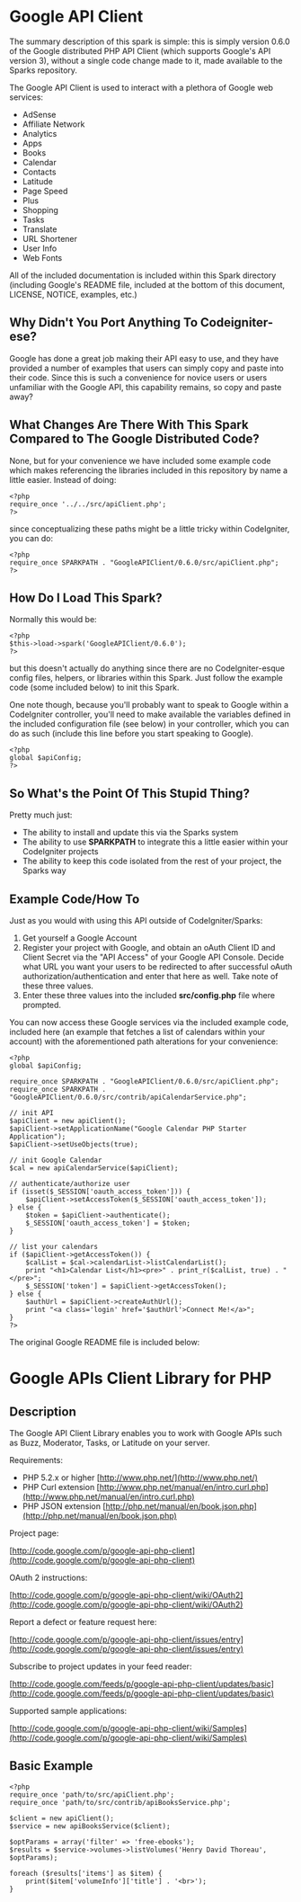 Google API Client
=================

The summary description of this spark is simple: this is simply version 0.6.0 of the Google distributed PHP API Client (which supports Google's API version 3), without a single code change made to it, made available to the Sparks repository.

The Google API Client is used to interact with a plethora of Google web services:

- AdSense
- Affiliate Network
- Analytics
- Apps
- Books
- Calendar
- Contacts
- Latitude
- Page Speed
- Plus
- Shopping
- Tasks
- Translate
- URL Shortener
- User Info
- Web Fonts

All of the included documentation is included within this Spark directory (including Google's README file, included at the bottom of this document, LICENSE, NOTICE, examples, etc.)

Why Didn't You Port Anything To Codeigniter-ese?
------------------------------------------------

Google has done a great job making their API easy to use, and they have provided a number of examples that users can simply copy and paste into their code. Since this is such a convenience for novice users or users unfamiliar with the Google API, this capability remains, so copy and paste away?

What Changes Are There With This Spark Compared to The Google Distributed Code?
-------------------------------------------------------------------------------

None, but for your convenience we have included some example code which makes referencing the libraries included in this repository by name a little easier. Instead of doing:

	<?php
	require_once '../../src/apiClient.php';
	?>

since conceptualizing these paths might be a little tricky within CodeIgniter, you can do:

	<?php
	require_once SPARKPATH . "GoogleAPIClient/0.6.0/src/apiClient.php";
	?>
	

How Do I Load This Spark?
-------------------------

Normally this would be:

	<?php
	$this->load->spark('GoogleAPIClient/0.6.0');
	?>
	
but this doesn't actually do anything since there are no CodeIgniter-esque config files, helpers, or libraries within this Spark. Just follow the example code (some included below) to init this Spark.

One note though, because you'll probably want to speak to Google within a CodeIgniter controller, you'll need to make available the variables defined in the included configuration file (see below) in your controller, which you can do as such (include this line before you start speaking to Google).

	<?php
	global $apiConfig;
	?>

So What's the Point Of This Stupid Thing?
-----------------------------------------

Pretty much just:

- The ability to install and update this via the Sparks system
- The ability to use **SPARKPATH** to integrate this a little easier within your CodeIgniter projects
- The ability to keep this code isolated from the rest of your project, the Sparks way

Example Code/How To
-------------------

Just as you would with using this API outside of CodeIgniter/Sparks:

1. Get yourself a Google Account
2. Register your project with Google, and obtain an oAuth Client ID and Client Secret via the "API Access" of your Google API Console. Decide what URL you want your users to be redirected to after successful oAuth authorization/authentication and enter that here as well. Take note of these three values.
3. Enter these three values into the included **src/config.php** file where prompted.

You can now access these Google services via the included example code, included here (an example that fetches a list of calendars within your account) with the aforementioned path alterations for your convenience:

	<?php
	global $apiConfig;

	require_once SPARKPATH . "GoogleAPIClient/0.6.0/src/apiClient.php";
	require_once SPARKPATH . "GoogleAPIClient/0.6.0/src/contrib/apiCalendarService.php";

	// init API
	$apiClient = new apiClient();
	$apiClient->setApplicationName("Google Calendar PHP Starter Application");
	$apiClient->setUseObjects(true);
	
	// init Google Calendar
	$cal = new apiCalendarService($apiClient);

	// authenticate/authorize user
	if (isset($_SESSION['oauth_access_token'])) {
		$apiClient->setAccessToken($_SESSION['oauth_access_token']);
	} else {
		$token = $apiClient->authenticate();
		$_SESSION['oauth_access_token'] = $token;
	}

	// list your calendars
	if ($apiClient->getAccessToken()) {
		$calList = $cal->calendarList->listCalendarList();
		print "<h1>Calendar List</h1><pre>" . print_r($calList, true) . "</pre>";
		$_SESSION['token'] = $apiClient->getAccessToken();
	} else {
		$authUrl = $apiClient->createAuthUrl();
		print "<a class='login' href='$authUrl'>Connect Me!</a>";
	}
	?>


The original Google README file is included below:


Google APIs Client Library for PHP
==================================

Description
-----------

The Google API Client Library enables you to work with Google APIs such as Buzz, Moderator, Tasks, or Latitude on your server.

Requirements:

- PHP 5.2.x or higher [http://www.php.net/](http://www.php.net/)
- PHP Curl extension [http://www.php.net/manual/en/intro.curl.php](http://www.php.net/manual/en/intro.curl.php)
- PHP JSON extension [http://php.net/manual/en/book.json.php](http://php.net/manual/en/book.json.php)

Project page:

[http://code.google.com/p/google-api-php-client](http://code.google.com/p/google-api-php-client)

OAuth 2 instructions:

[http://code.google.com/p/google-api-php-client/wiki/OAuth2](http://code.google.com/p/google-api-php-client/wiki/OAuth2)

Report a defect or feature request here:

[http://code.google.com/p/google-api-php-client/issues/entry](http://code.google.com/p/google-api-php-client/issues/entry)

Subscribe to project updates in your feed reader:
 
[http://code.google.com/feeds/p/google-api-php-client/updates/basic](http://code.google.com/feeds/p/google-api-php-client/updates/basic)

Supported sample applications:

[http://code.google.com/p/google-api-php-client/wiki/Samples](http://code.google.com/p/google-api-php-client/wiki/Samples)

Basic Example
-------------

	<?php
	require_once 'path/to/src/apiClient.php';
	require_once 'path/to/src/contrib/apiBooksService.php';

	$client = new apiClient();
	$service = new apiBooksService($client);

	$optParams = array('filter' => 'free-ebooks');
	$results = $service->volumes->listVolumes('Henry David Thoreau', $optParams);

	foreach ($results['items'] as $item) {
		print($item['volumeInfo']['title'] . '<br>');
	}
	